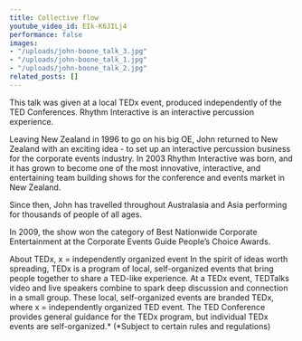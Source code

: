 ```yaml
---
title: Collective flow
youtube_video_id: EIk-K6JILj4
performance: false
images:
- "/uploads/john-boone_talk_3.jpg"
- "/uploads/john-boone_talk_1.jpg"
- "/uploads/john-boone_talk_2.jpg"
related_posts: []
---
```


This talk was given at a local TEDx event, produced independently of the TED Conferences. Rhythm Interactive is an interactive percussion experience.

Leaving New Zealand in 1996 to go on his big OE, John returned to New Zealand with an exciting idea - to set up an interactive percussion business for the corporate events industry. In 2003 Rhythm Interactive was born, and it has grown to become one of the most innovative, interactive, and entertaining team building shows for the conference and events market in New Zealand.

Since then, John has travelled throughout Australasia and Asia performing for thousands of people of all ages.

In 2009, the show won the category of Best Nationwide Corporate Entertainment at the Corporate Events Guide People’s Choice Awards.

About TEDx, x = independently organized event In the spirit of ideas worth spreading, TEDx is a program of local, self-organized events that bring people together to share a TED-like experience. At a TEDx event, TEDTalks video and live speakers combine to spark deep discussion and connection in a small group. These local, self-organized events are branded TEDx, where x = independently organized TED event. The TED Conference provides general guidance for the TEDx program, but individual TEDx events are self-organized.* (*Subject to certain rules and regulations)
